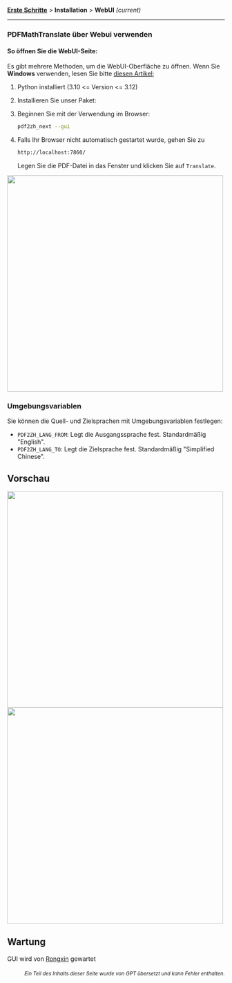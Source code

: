 [**Erste Schritte**](./getting-started.md) > **Installation** > **WebUI** _(current)_

---

### PDFMathTranslate über Webui verwenden

#### So öffnen Sie die WebUI-Seite:

Es gibt mehrere Methoden, um die WebUI-Oberfläche zu öffnen. Wenn Sie **Windows** verwenden, lesen Sie bitte [diesen Artikel](./INSTALLATION_winexe.md);

1. Python installiert (3.10 <= Version <= 3.12)

2. Installieren Sie unser Paket:

3. Beginnen Sie mit der Verwendung im Browser:

    ```bash
    pdf2zh_next --gui
    ```

4. Falls Ihr Browser nicht automatisch gestartet wurde, gehen Sie zu

    ```bash
    http://localhost:7860/
    ```

    Legen Sie die PDF-Datei in das Fenster und klicken Sie auf `Translate`.

<!-- <img src="./images/gui.gif" width="500"/> -->
<img src='./../images/gui.gif' width="500"/>

### Umgebungsvariablen

Sie können die Quell- und Zielsprachen mit Umgebungsvariablen festlegen:

- `PDF2ZH_LANG_FROM`: Legt die Ausgangssprache fest. Standardmäßig "English".
- `PDF2ZH_LANG_TO`: Legt die Zielsprache fest. Standardmäßig "Simplified Chinese".

## Vorschau

<img src="./../images/before.png" width="500"/>
<img src="./../images/after.png" width="500"/>

## Wartung

GUI wird von [Rongxin](https://github.com/reycn) gewartet

<div align="right"> 
<h6><small>Ein Teil des Inhalts dieser Seite wurde von GPT übersetzt und kann Fehler enthalten.</small></h6>